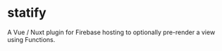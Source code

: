 # statify
A Vue / Nuxt plugin for Firebase hosting to optionally pre-render a view using Functions.
